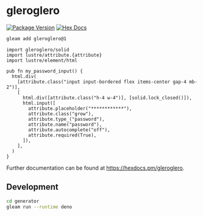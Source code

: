 # gleroglero

[![Package Version](https://img.shields.io/hexpm/v/gleroglero)](https://hex.pm/packages/gleroglero)
[![Hex Docs](https://img.shields.io/badge/hex-docs-ffaff3)](https://hexdocs.pm/gleroglero/)

```sh
gleam add gleroglero@1
```

```gleam
import gleroglero/solid
import lustre/attribute.{attribute}
import lustre/element/html

pub fn my_password_input() {
  html.div(
    [attribute.class("input input-bordered flex items-center gap-4 mb-2")],
    [
      html.div([attribute.class("h-4 w-4")], [solid.lock_closed()]),
      html.input([
        attribute.placeholder("************"),
        attribute.class("grow"),
        attribute.type_("password"),
        attribute.name("password"),
        attribute.autocomplete("off"),
        attribute.required(True),
      ]),
    ],
  )
}
```

Further documentation can be found at <https://hexdocs.pm/gleroglero>.

## Development

```sh
cd generator
gleam run --runtime deno
```
